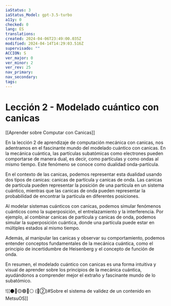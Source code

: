 ```yaml
---
iaStatus: 3
iaStatus_Model: gpt-3.5-turbo
a11y: 0
checked: 0
lang: ES
translations: 
created: 2024-04-06T23:49:00.035Z
modified: 2024-04-14T14:29:03.516Z
supervisado: ""
ACCION: S
ver_major: 0
ver_minor: 2
ver_rev: 25
nav_primary: 
nav_secondary: 
tags:
---
```

# Lección 2 - Modelado cuántico con canicas

[[Aprender sobre Computar con Canicas]]

En la lección 2 de aprendizaje de computación mecánica con canicas, nos adentramos en el fascinante mundo del modelado cuántico con canicas. En la mecánica cuántica, las partículas subatómicas como electrones pueden comportarse de manera dual, es decir, como partículas y como ondas al mismo tiempo. Este fenómeno se conoce como dualidad onda-partícula.

En el contexto de las canicas, podemos representar esta dualidad usando dos tipos de canicas: canicas de partícula y canicas de onda. Las canicas de partícula pueden representar la posición de una partícula en un sistema cuántico, mientras que las canicas de onda pueden representar la probabilidad de encontrar la partícula en diferentes posiciones.

Al modelar sistemas cuánticos con canicas, podemos simular fenómenos cuánticos como la superposición, el entrelazamiento y la interferencia. Por ejemplo, al combinar canicas de partícula y canicas de onda, podemos simular la superposición cuántica, donde una partícula puede estar en múltiples estados al mismo tiempo.

Además, al manipular las canicas y observar su comportamiento, podemos entender conceptos fundamentales de la mecánica cuántica, como el principio de incertidumbre de Heisenberg y el concepto de función de onda.

En resumen, el modelado cuántico con canicas es una forma intuitiva y visual de aprender sobre los principios de la mecánica cuántica, ayudándonos a comprender mejor el extraño y fascinante mundo de lo subatómico.

![[⚫🔴🟡🟢🔵⚪ (🔴②)#Sobre el sistema de validez de un contenido en MetsuOS]]